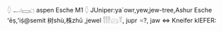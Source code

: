 𓆭  𓂝𓈙𓐎 aspen Esche
M1 𓆭 JUniper:ya`owr,yew,jew-tree,Ashur Esche ʻēṣ,ʻiṣ́@semit 树shù,​株​zhū ,jewel 𓋣𓈍𓎝, jupr ♃?, jaw ⇔ Kneifer kIEFER:  
